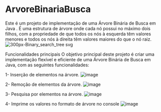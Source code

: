 # ArvoreBinariaBusca
Este é um projeto de implementação de uma Árvore Binária de Busca em Java . É uma estrutura de árvore onde cada nó possui no máximo dois filhos, com a propriedade de que todos os nós à esquerda têm valores menores e todos os nós à direita têm valores maiores do que o nó raiz.
![300px-Binary_search_tree svg](https://github.com/CauaBrito01/ArvoreBinariaBusca/assets/102918321/1984cbe1-fab2-4644-b05e-175710a5bec7)

Funcionalidades principais
O objetivo principal deste projeto é criar uma implementação flexível e eficiente de uma Árvore Binária de Busca em Java, com as seguintes funcionalidades:

1- Inserção de elementos na árvore.
![image](https://github.com/CauaBrito01/ArvoreBinariaBusca/assets/102918321/655a2257-c4cd-4c5b-870d-2f6ce4226440)

2- Remoção de elementos da árvore.
![image](https://github.com/CauaBrito01/ArvoreBinariaBusca/assets/102918321/a1c351f2-b29e-4e2e-8dc2-e4768ac53dc7)

3- Pesquisa por elementos na árvore.
![image](https://github.com/CauaBrito01/ArvoreBinariaBusca/assets/102918321/d2b91e1b-da99-458b-b688-bca8e96d0e00)

4- Imprime os valores no formato de árvore no console
![image](https://github.com/CauaBrito01/ArvoreBinariaBusca/assets/102918321/0b82fa4b-4713-4c51-ae93-df3c6c269a6f)




